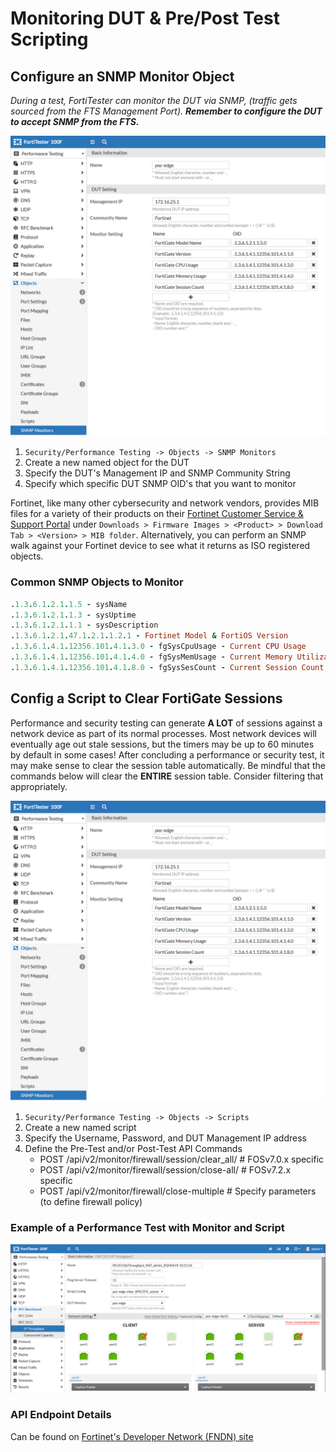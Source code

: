 # Monitoring DUT & Pre/Post Test Scripting

## Configure an SNMP Monitor Object

_During a test, FortiTester can monitor the DUT via SNMP, (traffic gets sourced from the FTS Management Port). __Remember to configure the DUT to accept SNMP from the FTS.___

![SNMP Monitor Object](./images/fts_snmp_object.png "Example of an SNMP Monitor Object")

1. `Security/Performance Testing -> Objects -> SNMP Monitors`
2. Create a new named object for the DUT
3. Specify the DUT's Management IP and SNMP Community String
4. Specify which specific DUT SNMP OID's that you want to monitor

Fortinet, like many other cybersecurity and network vendors, provides MIB files for a variety of their products on their [Fortinet Customer Service & Support Portal](https://support.fortinet.com) under `Downloads > Firmware Images > <Product> > Download Tab > <Version> > MIB folder`. Alternatively, you can perform an SNMP walk against your Fortinet device to see what it returns as ISO registered objects.

### Common SNMP Objects to Monitor

```ruby
.1.3.6.1.2.1.1.5 - sysName
.1.3.6.1.2.1.1.3 - sysUptime
.1.3.6.1.2.1.1.1 - sysDescription
.1.3.6.1.2.1.47.1.2.1.1.2.1 - Fortinet Model & FortiOS Version
.1.3.6.1.4.1.12356.101.4.1.3.0 - fgSysCpuUsage - Current CPU Usage
.1.3.6.1.4.1.12356.101.4.1.4.0 - fgSysMemUsage - Current Memory Utilization
.1.3.6.1.4.1.12356.101.4.1.8.0 - fgSysSesCount - Current Session Count
```

## Config a Script to Clear FortiGate Sessions

Performance and security testing can generate __A LOT__ of sessions against a network device as part of its normal processes. Most network devices will eventually age out stale sessions, but the timers may be up to 60 minutes by default in some cases! After concluding a performance or security test, it may make sense to clear the session table automatically. Be mindful that the commands below will clear the __ENTIRE__ session table. Consider filtering that appropriately.

![FTS Script Object](./images/fts_snmp_object.png "Example of a Post-Run Script to Clear FTS Sessions")

1. `Security/Performance Testing -> Objects -> Scripts`
2. Create a new named script
3. Specify the Username, Password, and DUT Management IP address
4. Define the Pre-Test and/or Post-Test API Commands
    * POST /api/v2/monitor/firewall/session/clear_all/  # FOSv7.0.x specific
    * POST /api/v2/monitor/firewall/session/close-all/  # FOSv7.2.x specific
    * POST /api/v2/monitor/firewall/close-multiple      # Specify parameters (to define firewall policy)

### Example of a Performance Test with Monitor and Script

![FTS Script Object](./images/fts_monitor_script.png "Example of a Post-Run Script to Clear FTS Sessions")

### API Endpoint Details

Can be found on [Fortinet's Developer Network (FNDN) site](https://fndn.fortinet.net)